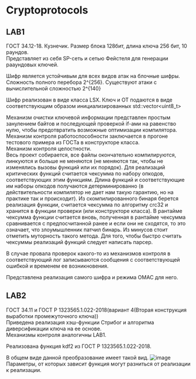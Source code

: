 # Cryptoprotocols
## LAB1
ГОСТ 34.12-18. Кузнечик.
Размер блока 128бит, длина ключа 256 бит, 10 раундов.<br>
Представляет из себя SP-сеть и сетью Фейстеля для генерации рааундовых ключей.

Шифр является устойчивым для всех видов атак на блочные шифры. Сложность полного перебора 2^{256}. Существуют атаки с вычислительной сложностью 2^{140}<br>

Шифр реализован в виде класса LSX. Ключ и ОТ подаются в виде соответствующим образом инициализированных std::vector<uint8_t><br>

Механизм очистки ключевой информации представлен простым занулением байтов и последующей проверкой if-ами на равенство нулю, чтобы предотвратить возможные оптимизации компилятора.<br>
Механизм контроля работоспособности заключается в прогоне тестового примера из ГОСТа в конструкторе класса.<br>
Механизм контроля целостности.<br>
Весь проект собирается, все файлы окончательно компилируются, линкуются и больше не меняются (не меняются так, чтобы не изменялись вызовы функций или их порядок). Для реализаций критических функций считается чексумма по набору опкодов, соответствующих этим функциям. Длина функций и соответствующие им наборы опкодов получаются детерминированно (в действительности компилятор не дает нам такую гарантию, но на практике так и происходит). Из скомпилированного бинаря берется реализация функции, считается чексумма по алгоритму crc32 и хранится в функции проверки (или конструкторе класса). В рантайме чексумма функции считается вновь, полученная в рантайме чексумма сравнивается с предпосчитанной ранее и если они не сходятся, то это означает, что злоумышленник патчил бинарь. Из минусов стоит отметить муторность такого метода. Для того, чтобы быстро считать чексуммы реализаций функций следует написать парсер. <br>

В случае провала проверок какого-то из механизмов контроля в соответствующий лог записываются сообщения с соответствующей ошибкой и временем ее возникновения.

Представлена реализация самого шифра и режима OMAC для него.


## LAB2
ГОСТ 34.11 и ГОСТ Р 1323565.1.022-2018(вариант 4(Вторая конструкция выработки
промежуточного ключа))<br>
Приведена реализация хэш-функции Стрибог и алгоритма диверсификации ключа на ее основе.<br>
Механизмы контроля аналогичны LAB1.<br>

Реализована функция kdf2 из ГОСТ Р 1323565.1.022-2018. <br>

В общем виде данной преобразование имеет такой вид.
![image](https://github.com/AllknowingOne/Cryptoprotocols/assets/45735331/68a27721-11e8-40c5-88e4-627b6448832a)
Параметры, от которых зависит функция могут разниться от реализации к реализации. 






